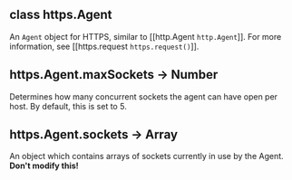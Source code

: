 

## class https.Agent


An `Agent` object for HTTPS, similar to [[http.Agent `http.Agent`]]. For more information, see [[https.request `https.request()`]].


 


## https.Agent.maxSockets -> Number

Determines how many concurrent sockets the agent can have open per host. By default, this is set to 5. 




## https.Agent.sockets -> Array

An object which contains arrays of sockets currently in use by the Agent. **Don't modify this!**

 